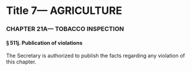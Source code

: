 
# Title 7— AGRICULTURE
### CHAPTER 21A— TOBACCO INSPECTION
#### § 511j. Publication of violations

The Secretary is authorized to publish the facts regarding any violation of this chapter.
